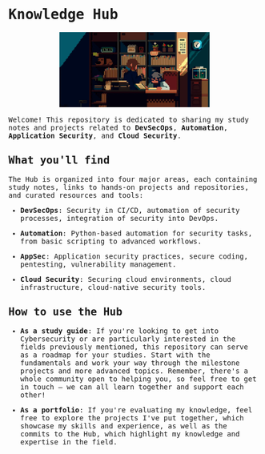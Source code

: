 <samp>
<h1>
  Knowledge Hub
</h1> 

  <p align="center">
    <img height="150" src="https://github.com/Helcony/Knowledge-Hub/blob/main/Imgs/hub.gif">
  </p>


  Welcome! This repository is dedicated to sharing my study notes and projects related to **DevSecOps**, **Automation**, **Application Security**, and **Cloud Security**.

  ## What you'll find

  The Hub is organized into four major areas, each containing study notes, links to hands-on projects and repositories, and curated resources and tools:
  - **DevSecOps**: Security in CI/CD, automation of security processes, integration of security into DevOps.

  - **Automation**: Python-based automation for security tasks, from basic scripting to advanced workflows.
  
  - **AppSec**: Application security practices, secure coding, pentesting, vulnerability management.
    
  - **Cloud Security**: Securing cloud environments, cloud infrastructure, cloud-native security tools.

  ## How to use the Hub
  
  - **As a study guide**: If you're looking to get into Cybersecurity or are particularly interested in the fields previously mentioned, this repository can serve as a roadmap for your studies. Start with the fundamentals and work your way through the milestone projects and more advanced topics. Remember, there's a whole community open to helping you, so feel free to get in touch — we can all learn together and support each other!
    
  - **As a portfolio**: If you're evaluating my knowledge, feel free to explore the projects I've put together, which showcase my skills and experience, as well as the commits to the Hub, which highlight my knowledge and expertise in the field. 

<samp/>
